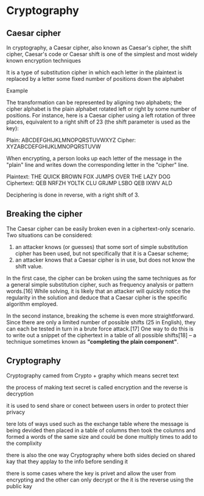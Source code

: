 # Cryptography

## Caesar cipher

In cryptography, a Caesar cipher, also known as Caesar's cipher, the shift cipher, Caesar's code or Caesar shift is one of the simplest and most widely known encryption techniques

It is a type of substitution cipher in which each letter in the plaintext is replaced by a letter some fixed number of positions down the alphabet

Example

The transformation can be represented by aligning two alphabets; the cipher alphabet is the plain alphabet rotated left or right by some number of positions. For instance, here is a Caesar cipher using a left rotation of three places, equivalent to a right shift of 23 (the shift parameter is used as the key):

Plain:    ABCDEFGHIJKLMNOPQRSTUVWXYZ
Cipher:   XYZABCDEFGHIJKLMNOPQRSTUVW

When encrypting, a person looks up each letter of the message in the "plain" line and writes down the corresponding letter in the "cipher" line.

Plaintext:  THE QUICK BROWN FOX JUMPS OVER THE LAZY DOG
Ciphertext: QEB NRFZH YOLTK CLU GRJMP LSBO QEB IXWV ALD

Deciphering is done in reverse, with a right shift of 3.

## Breaking the cipher

The Caesar cipher can be easily broken even in a ciphertext-only scenario. Two situations can be considered:

1. an attacker knows (or guesses) that some sort of simple substitution cipher has been used, but not specifically that it is a Caesar scheme;
2. an attacker knows that a Caesar cipher is in use, but does not know the shift value.

In the first case, the cipher can be broken using the same techniques as for a general simple substitution cipher, such as frequency analysis or pattern words.[16] While solving, it is likely that an attacker will quickly notice the regularity in the solution and deduce that a Caesar cipher is the specific algorithm employed.

In the second instance, breaking the scheme is even more straightforward. Since there are only a limited number of possible shifts (25 in English), they can each be tested in turn in a brute force attack.[17] One way to do this is to write out a snippet of the ciphertext in a table of all possible shifts[18] – a technique sometimes known as **"completing the plain component"**.

## Cryptography

Cryptography camed from Crypto + graphy which means secret text

the process of making text secret is called encryption and the reverse is decryption

it is used to send share or conect between users in order to protect thier privacy

tere lots of ways used such as the exchange table where the message is being devided then placed in a table of columns then took the columns and formed a words of the same size and could be done multiply times to add to the complixity

there is also the one way Cryptography where both sides decied on shared kay that they applay to the info before sending it

there is some cases where the key is privet and allow the user from encrypting and the other can only decrypt or the it is the reverse using the public kay